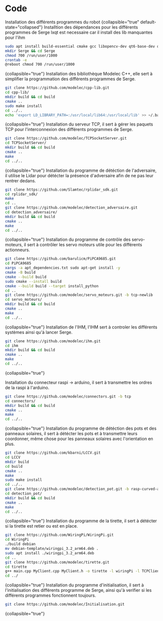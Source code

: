 # Code

Installation des différents programmes du robot
{collapsible="true" default-state="collapsed"}
<tabs>
<tab title="Dépendances">
Installtion des dépendances pour les différents programmes de Serge
lxqt est necessaire car il install des lib manquantes pour l'ihm

```BASH
sudo apt install build-essential cmake gcc libopencv-dev qt6-base-dev qt6-base-dev-tools lxqt-core qt6-wayland libcamera-dev
mkdir Serge && cd Serge
chmod 700 /run/user/1000
crontab -e
@reboot chmod 700 /run/user/1000
```
{collapsible="true"}
</tab>
<tab title="Bibliothèque Modelec C++">
Installation des bibliothèque Modelec C++, elle sert à simplifier la programmation des différents programmes de Serge.

```BASH
git clone https://github.com/modelec/cpp-lib.git
cd cpp-lib/
mkdir build && cd build
cmake ..
sudo make install
cd ../..
echo 'export LD_LIBRARY_PATH=:/usr/local/lib64:/usr/local/lib' >> ~/.bashrc
```
{collapsible="true"}
</tab>
<tab title="Serveur TCP">
Installation du serveur TCP, il sert à gérer les paquets TCP pour l'interconnexion des différents programmes de Serge.

```BASH
git clone https://github.com/modelec/TCPSocketServer.git
cd TCPSocketServer/
mkdir build && cd build
cmake ..
make
cd ../..
```
{collapsible="true"}
</tab>
<tab title="Détéction de l'adversaire">
Installation du programme de détéction de l'adversaire, il utilise le Lidar pour détécter la présence d'adversaire afin de ne pas leur rentrer dedans.

```BASH
git clone https://github.com/Slamtec/rplidar_sdk.git
cd rplidar_sdk/
make
cd ..
git clone https://github.com/modelec/detection_adversaire.git
cd detection_adversaire/
mkdir build && cd build
cmake ..
make
cd ../..
```
{collapsible="true"}
</tab>
<tab title="Contrôle des servo-moteurs">
Installation du programme de contrôle des servo-moteurs, il sert à contrôler les servo moteurs utile pour les différents actionneurs.

````Bash
git clone https://github.com/barulicm/PiPCA9685.git
cd PiPCA9685
xargs -a apt_dependencies.txt sudo apt-get install -y
cmake -B build
cmake --build build
sudo cmake --install build
cmake --build build --target install_python
cd ..
git clone https://github.com/modelec/servo_moteurs.git -b tcp-newlib
cd servo_moteurs/
mkdir build && cd build
cmake ..
make
cd ../..
````
{collapsible="true"}
</tab>
<tab title="IHM">
Installation de l'IHM, l'IHM sert à controler les différents systèmes ainsi qu'à lancer Serge.

````Bash
git clone https://github.com/modelec/ihm.git
cd ihm
mkdir build && cd build
cmake ..
make
cd ../..
````
{collapsible="true"}
</tab>
</tabs>

<tabs>

<tab title="Connecteur raspi -> ardiuno">
Installation du connecteur raspi -> arduino, il sert à transmettre les ordres de la raspi à l'arduino.

````Bash
git clone https://github.com/modelec/connectors.git -b tcp
cd connectors/
mkdir build && cd build
cmake ..
make
cd ../..
````
{collapsible="true"}
</tab>
<tab title="Détéction des pots et des panneaux solaires">
Installation du programme de détéction des pots et des panneaux solaires, il sert à détécter les pots et à transmettre leurs coordonner, même chose pour les panneaux solaires avec l'orientation en plus.

````Bash
git clone https://github.com/kbarni/LCCV.git
cd LCCV
mkdir build
cd build
cmake ..
make
sudo make install
cd ../..
git clone https://github.com/modelec/detection_pot.git -b rasp-curved-aruco
cd detection_pot/
mkdir build && cd build
cmake ..
make
cd ../..
````
{collapsible="true"}
</tab>
<tab title="Tirette">
Installation du programme de la tirette, il sert à détécter si la tirette est retier ou est en place.

````Bash
git clone https://github.com/WiringPi/WiringPi.git
cd WiringPi
./build debian
mv debian-template/wiringpi_3.2_arm64.deb .
sudo apt install ./wiringpi_3.2_arm64.deb
cd ..
git clone https://github.com/modelec/tirette.git
cd tirette
g++ main.cpp MyClient.cpp MyClient.h -o tirette -l wiringPi -l TCPClient -l Utils -l CLParser
cd ../
````
{collapsible="true"}
</tab>
<tab title="Initialisation">
Installation du programme d'initialisation, il sert à l'initialisation des différents programme de Serge, ainsi qu'à verifier si les différents programmes fonctionnent toujours.

````Bash
git clone https://github.com/modelec/Initialisation.git
````
{collapsible="true"}
</tab>
</tabs>